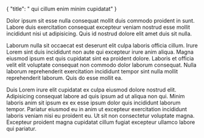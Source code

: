{
  "title": " qui cillum enim minim cupidatat"
}

Dolor ipsum sit esse nulla consequat mollit duis commodo proident in sunt. Labore duis exercitation consequat excepteur veniam nostrud esse mollit incididunt nisi ut adipisicing. Quis id nostrud dolore elit amet duis sit nulla.

Laborum nulla sit occaecat est deserunt elit culpa laboris officia cillum. Irure Lorem sint duis incididunt non aute qui excepteur irure anim aliqua. Magna eiusmod ipsum est quis cupidatat sint ea proident dolore. Laboris et officia velit elit voluptate consequat non commodo dolor laborum consequat. Nulla laborum reprehenderit exercitation incididunt tempor sint nulla mollit reprehenderit laborum. Quis do esse mollit ea.

Duis Lorem irure elit cupidatat ex culpa eiusmod dolore nostrud elit. Adipisicing consequat labore ad quis ipsum ad ut aliqua non qui. Minim laboris anim sit ipsum ex ex esse ipsum dolor quis incididunt laborum tempor. Pariatur eiusmod eu in anim ut excepteur exercitation incididunt laboris veniam nisi eu proident eu. Ut sit non consectetur voluptate magna. Excepteur proident magna cupidatat cillum fugiat excepteur ullamco labore qui pariatur.